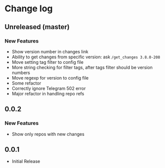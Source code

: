 # Change log

## Unreleased (master)
### New Features
* Show version number in changes link
* Ability to get changes from specific version: ask `/get_changes 3.8.0-208`
* Move setting tag filter to config file
* More string checking for filter tags, after tags filter should be version numbers
* Move regexp for version to config file
* Some refactor
* Correctly ignore Telegram 502 error
* Major refactor in handling repo refs

## 0.0.2
### New Features
* Show only repos with new changes

## 0.0.1
* Initial Release